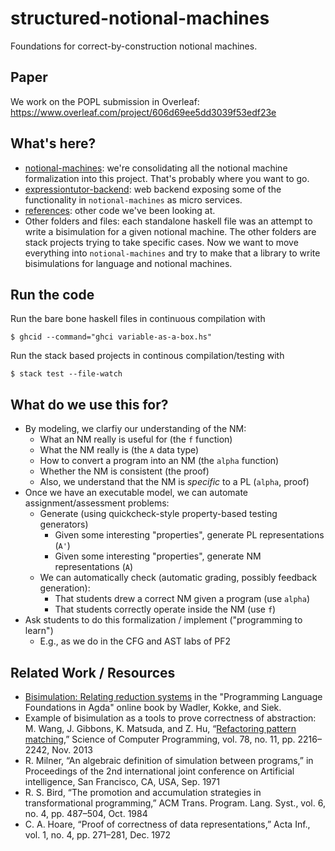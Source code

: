 # structured-notional-machines

Foundations for correct-by-construction notional machines.

## Paper

We work on the POPL submission in Overleaf:
https://www.overleaf.com/project/606d69ee5dd3039f53edf23e

## What's here?

* [notional-machines](): we're consolidating all the notional machine formalization into this project. That's probably where you want to go.
* [expressiontutor-backend](): web backend exposing some of the functionality in `notional-machines` as micro services.
* [references](): other code we've been looking at.
* Other folders and files: each standalone haskell file was an attempt to write a bisimulation for a given notional machine. The other folders are stack projects trying to take specific cases. Now we want to move everything into `notional-machines` and try to make that a library to write bisimulations for language and notional machines.

## Run the code

Run the bare bone haskell files in continuous compilation with

```
$ ghcid --command="ghci variable-as-a-box.hs"
```

Run the stack based projects in continous compilation/testing with

```
$ stack test --file-watch
```

## What do we use this for?

* By modeling, we clarfiy our understanding of the NM:
  * What an NM really is useful for (the `f` function)
  * What the NM really is (the `A` data type)
  * How to convert a program into an NM (the `alpha` function)
  * Whether the NM is consistent (the proof)
  * Also, we understand that the NM is *specific* to a PL (`alpha`, proof)
* Once we have an executable model, we can automate assignment/assessment problems:
  * Generate (using quickcheck-style property-based testing generators)
    * Given some interesting "properties", generate PL representations (`A'`)
    * Given some interesting "properties", generate NM representations (`A`)
  * We can automatically check (automatic grading, possibly feedback generation):
    * That students drew a correct NM given a program (use `alpha`)
    * That students correctly operate inside the NM (use `f`)
* Ask students to do this formalization / implement ("programming to learn")
  * E.g., as we do in the CFG and AST labs of PF2

## Related Work / Resources

* [Bisimulation: Relating reduction systems](https://plfa.inf.ed.ac.uk/Bisimulation/)
  in the "Programming Language Foundations in Agda" online book
  by Wadler, Kokke, and Siek.
* Example of bisimulation as a tools to prove correctness of abstraction:
  M. Wang, J. Gibbons, K. Matsuda, and Z. Hu, “[Refactoring pattern matching](https://dl.acm.org/doi/10.1016/j.scico.2012.07.014),” Science of Computer Programming, vol. 78, no. 11, pp. 2216–2242, Nov. 2013
* R. Milner, “An algebraic definition of simulation between programs,” in Proceedings of the 2nd international joint conference on Artificial intelligence, San Francisco, CA, USA, Sep. 1971
* R. S. Bird, “The promotion and accumulation strategies in transformational programming,” ACM Trans. Program. Lang. Syst., vol. 6, no. 4, pp. 487–504, Oct. 1984
* C. A. Hoare, “Proof of correctness of data representations,” Acta Inf., vol. 1, no. 4, pp. 271–281, Dec. 1972
